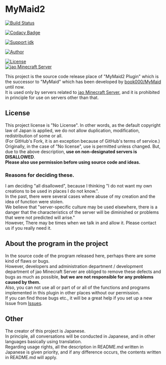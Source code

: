 # MyMaid2

[![Build Status](https://travis-ci.org/jaoafa/MyMaid2.svg?branch=master)](https://travis-ci.org/jaoafa/MyMaid2)

[![Codacy Badge](https://api.codacy.com/project/badge/Grade/5f31616d139d47ad8e68bc9b29e02ca7)](https://www.codacy.com/app/book000/MyMaid2?utm_source=github.com&utm_medium=referral&utm_content=jaoafa/MyMaid2&utm_campaign=Badge_Grade)

[![Support jdk](https://img.shields.io/badge/Support%20jdk-oraclejdk8-red.svg)](https://img.shields.io)

[![Author](https://img.shields.io/badge/Author%20MinecraftID-mine__book000-orange.svg)](https://img.shields.io)

[![License](https://img.shields.io/badge/license-None-yellow.svg)](https://img.shields.io)  
[![jao Minecraft Server](https://raw.githubusercontent.com/jaoafa/jao-Minecraft-Server/master/logo/new_logo-421x97.png)](https://jaoafa.com)

This project is the source code release place of "MyMaid2 Plugin" which is the successor to "MyMaid" which has been developed by [book000/MyMaid](https://github.com/book000/MyMaid) until now.  
It is used only by servers related to [jao Minecraft Server](https://jaoafa.com/), and it is prohibited in principle for use on servers other than that.

## License

This project license is "No License". In other words, as the default copyright law of Japan is applied, we do not allow duplication, modification, redistribution of some or all.  
(For GitHub's Fork, it is an exception because of GitHub's terms of service.)  
Originally, in the case of "No license", use is permitted unless changed. But, due to the above description, **use on non-designated servers is DISALLOWED**.  
**Please also use permission before using source code and ideas.**

### Reasons for deciding these.

I am deciding "all disallowed", because I thinking "I do not want my own creations to be used in places I do not know.".  
In the past, there were several cases where abuse of my creation and the idea of ​​function were stolen.  
We believe that "server-specific culture may be used elsewhere, there is a danger that the characteristics of the server will be diminished or problems that were not predicted will arise."  
However, There may be times when we talk in and allow it. Please contact us if you really need it.

## About the program in the project

In the source code of the program released here, perhaps there are some kind of flaws or bugs.  
However, developers and administration department / development department of jao Minecraft Server are obliged to remove these defects and bugs as much as possible, **but we are not responsible for any problems caused by them.**  
Also, you can not use all or part of or all of the functions and programs implemented in this plugin in other places without our permission.  
If you can find those bugs etc., it will be a great help if you set up a new Issue from [Issues](./issues).

## Other

The creator of this project is Japanese.  
In principle, all conversations will be conducted in Japanese, and in other languages ​​basically using translation.  
Regarding usage rights, all the description in README.md written in Japanese is given priority, and if any difference occurs, the contents written in README.md will apply.
